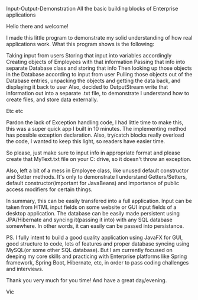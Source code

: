 Input-Output-Demonstration
All the basic building blocks of Enterprise applications

Hello there and welcome!

I made this little program to demonstrate my solid understanding of how real applications work. What this program shows is the following:

Taking input from users
Storing that input into variables accordingly
Creating objects of Employees with that information
Passing that info into separate Database class and storing that info
Then looking up those objects in the Database according to input from user
Pulling those objects out of the Database entries, unpacking the objects and getting the data back, and displaying it back to user
Also, decided to OutputStream write that information out into a separate .txt file, to demonstrate I understand how to create files, and store data externally.

Etc etc

Pardon the lack of Exception handling code, I had little time to make this, this was a super quick app I built in 10 minutes. The implementing method has possible exception declaration. Also, try/catch blocks really overload the code, I wanted to keep this light, so readers have easier time.

So please, just make sure to input info in appropriate format and please create that MyText.txt file on your C: drive, so it doesn't throw an exception.

Also, left a bit of a mess in Employee class, like unused default constructor and Setter methods. It's only to demonstrate I understand Getters/Setters, default constructor(important for JavaBeans) and importance of public access modifiers for certain things.

In summary, this can be easily transfered into a full application. Input can be taken from HTML input fields on some website or GUI input fields of a desktop application. The database can be easily made persistent using JPA/Hibernate and syncing it(passing it into) with any SQL database somewhere. In other words, it can easily can be passed into persistance.

PS. I fully intent to build a good quality application using JavaFX for GUI, good structure to code, lots of features and proper database syncing using MySQL(or some other SQL database). But I am currently focused on deeping my core skills and practicing with Enterprise platforms like Spring framework, Spring Boot, Hibernate, etc, in order to pass coding challenges and interviews.

Thank you very much for you time! And have a great day/evening.

Vic
